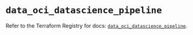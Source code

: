 # `data_oci_datascience_pipeline`

Refer to the Terraform Registry for docs: [`data_oci_datascience_pipeline`](https://registry.terraform.io/providers/hashicorp/oci/7.19.0/docs/data-sources/datascience_pipeline).
